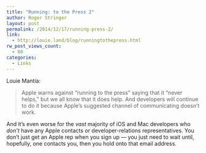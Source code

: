 ```yaml
---
title: "Running: to the Press 2"
author: Roger Stringer
layout: post
permalink: /2014/12/17/running-press-2/
link:
  - http://louie.land/blog/runningtothepress.html
rw_post_views_count:
  - 80
categories:
  - Links
---
```

Louie Mantia:

> Apple warns against “running to the press” saying that it “never helps,” but we all know that it does help. And developers will continue to do it because Apple’s suggested channel of communicating doesn’t work. 

And it’s even worse for the *vast* majority of iOS and Mac developers who *don’t* have any Apple contacts or developer-relations representatives. You don’t just get an Apple rep when you sign up — you just need to wait until, hopefully, one contacts you, then you hold onto that email address.